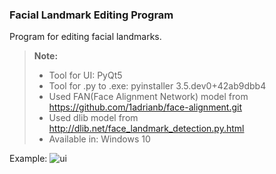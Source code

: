 ### Facial Landmark Editing Program
Program for editing facial landmarks.

> **<i class="icon-file"></i>Note:**
> - Tool for UI: PyQt5
> - Tool for .py to .exe: pyinstaller 3.5.dev0+42ab9dbb4
> - Used FAN(Face Alignment Network) model from https://github.com/1adrianb/face-alignment.git
> - Used dlib model from http://dlib.net/face_landmark_detection.py.html
> - Available in: Windows 10

Example:
![ui](https://user-images.githubusercontent.com/45190139/53229549-dd421c80-36c7-11e9-8471-5c5bbd24fbc6.PNG)
